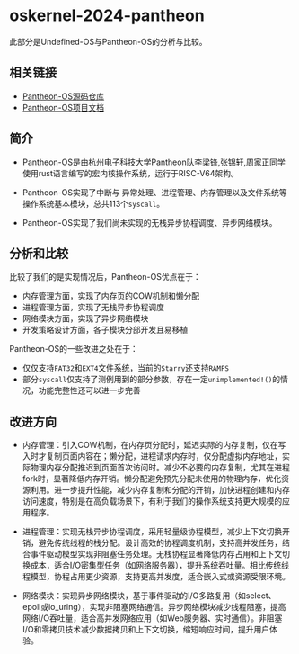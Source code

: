 # oskernel-2024-pantheon

此部分是Undefined-OS与Pantheon-OS的分析与比较。

## 相关链接
- [Pantheon-OS源码仓库](https://gitlab.eduxiji.net/T202410336992584/oskernel-2024-pantheon)
- [Pantheon-OS项目文档](https://gitlab.eduxiji.net/T202410336992584/oskernel-2024-pantheon/-/blob/main/%E5%86%B3%E8%B5%9B%E7%AC%AC%E4%B8%80%E9%98%B6%E6%AE%B5%E6%96%87%E6%A1%A3.pdf)

## 简介

- Pantheon-OS是由杭州电子科技大学Pantheon队李梁锋,张锦轩,周家正同学使用rust语言编写的宏内核操作系统，运行于RISC-V64架构。

- Pantheon-OS实现了中断与 异常处理、进程管理、内存管理以及文件系统等操作系统基本模块，总共113个`syscall`。

- Pantheon-OS实现了我们尚未实现的无栈异步协程调度、异步网络模块。

## 分析和比较

比较了我们的是实现情况后，Pantheon-OS优点在于：

- 内存管理方面，实现了内存页的COW机制和懒分配
- 进程管理方面，实现了无栈异步协程调度
- 网络模块方面，实现了异步网络模块
- 开发策略设计方面，各子模块分部开发且易移植

Pantheon-OS的一些改进之处在于：

- 仅仅支持`FAT32`和`EXT4`文件系统，当前的`Starry`还支持`RAMFS`
- 部分`syscall`仅支持了测例用到的部分参数，存在一定`unimplemented!()`的情况，功能完整性还可以进一步完善

## 改进方向

- 内存管理：引入COW机制，在内存页分配时，延迟实际的内存复制，仅在写入时才复制页面内容在；懒分配，进程请求内存时，仅分配虚拟内存地址，实际物理内存分配推迟到页面首次访问时。减少不必要的内存复制，尤其在进程fork时，显著降低内存开销。懒分配避免预先分配未使用的物理内存，优化资源利用。进一步提升性能，减少内存复制和分配的开销，加快进程创建和内存访问速度，特别是在高负载场景下，有利于我们的操作系统支持更大规模的应用程序。

- 进程管理：实现无栈异步协程调度，采用轻量级协程模型，减少上下文切换开销，避免传统线程的栈分配。设计高效的协程调度机制，支持高并发任务，结合事件驱动模型实现非阻塞任务处理。无栈协程显著降低内存占用和上下文切换成本，适合I/O密集型任务（如网络服务器），提升系统吞吐量。相比传统线程模型，协程占用更少资源，支持更高并发度，适合嵌入式或资源受限环境。

- 网络模块：实现异步网络模块，基于事件驱动的I/O多路复用（如select、epoll或io_uring），实现非阻塞网络通信。异步网络模块减少线程阻塞，提高网络I/O吞吐量，适合高并发网络应用（如Web服务器、实时通信）。非阻塞I/O和零拷贝技术减少数据拷贝和上下文切换，缩短响应时间，提升用户体验。

